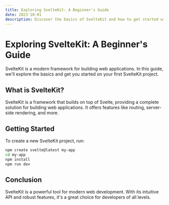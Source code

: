 ```yaml
---
title: Exploring SvelteKit: A Beginner's Guide
date: 2023-10-01
description: Discover the basics of SvelteKit and how to get started with this powerful framework.
---
```


# Exploring SvelteKit: A Beginner's Guide

SvelteKit is a modern framework for building web applications. In this guide, we'll explore the basics and get you started on your first SvelteKit project.

## What is SvelteKit?

SvelteKit is a framework that builds on top of Svelte, providing a complete solution for building web applications. It offers features like routing, server-side rendering, and more.

## Getting Started

To create a new SvelteKit project, run:

```bash
npm create svelte@latest my-app
cd my-app
npm install
npm run dev
```

## Conclusion

SvelteKit is a powerful tool for modern web development. With its intuitive API and robust features, it's a great choice for developers of all levels. 